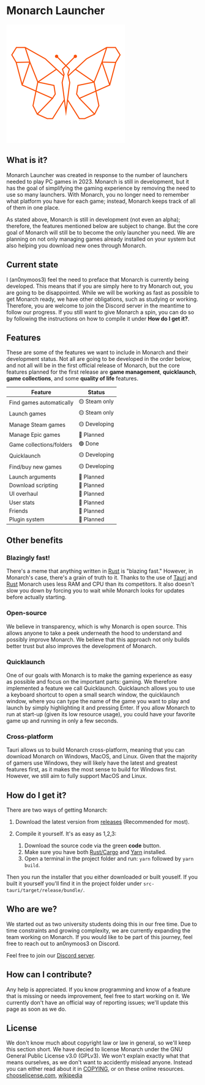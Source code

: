 # Monarch Launcher
![alt text](src-tauri/icons/Square310x310Logo.png)

## What is it?
Monarch Launcher was created in response to the number of launchers needed to play PC games in 2023. Monarch is still in development, but it has the goal of simplifying the gaming experience by removing the need to use so many launchers. With Monarch, you no longer need to remember what platform you have for each game; instead, Monarch keeps track of all of them in one place.

As stated above, Monarch is still in development (not even an alpha); therefore, the features mentioned below are subject to change. But the core goal of Monarch will still be to become the only launcher you need. We are planning on not only managing games already installed on your system but also helping you download new ones through Monarch.

## Current state
I (an0nymoos3) feel the need to preface that Monarch is currently being developed. This means that if you are simply here to try Monarch out, you are going to be disappointed. While we will be working as fast as possible to get Monarch ready, we have other obligations, such as studying or working. Therefore, you are welcome to join the Discord server in the meantime to follow our progress. If you still want to give Monarch a spin, you can do so by following the instructions on how to compile it under **How do I get it?**.

## Features
These are some of the features we want to include in Monarch and their development status. Not all are going to be developed in the order below, and not all will be in the first official release of Monarch, but the core features planned for the first release are **game management**, **quicklaunch**, **game collections**, and some **quality of life** features.

| Feature                  | Status |
| -------                  | ------ |
| Find games automatically | 🟡 Steam only |
| Launch games             | 🟡 Steam only |
| Manage Steam games       | 🟡 Developing |
| Manage Epic games        | 🔴 Planned    |
| Game collections/folders | 🟢 Done       |
| Quicklaunch              | 🟡 Developing |
| Find/buy new games       | 🟡 Developing |
| Launch arguments         | 🔴 Planned    |
| Download scripting       | 🔴 Planned    |
| UI overhaul              | 🔴 Planned    |
| User stats               | 🔴 Planned    |
| Friends                  | 🔴 Planned    |
| Plugin system            | 🔴 Planned    |

## Other benefits

### Blazingly fast!
There's a meme that anything written in [Rust](https://en.wikipedia.org/wiki/Rust_(programming_language)) is "blazing fast." However, in Monarch's case, there's a grain of truth to it. Thanks to the use of [Tauri](https://tauri.app/) and [Rust](https://en.wikipedia.org/wiki/Rust_(programming_language)) Monarch uses less RAM and CPU than its competitors. It also doesn't slow you down by forcing you to wait while Monarch looks for updates before actually starting.

### Open-source
We believe in transparency, which is why Monarch is open source. This allows anyone to take a peek underneath the hood to understand and possibly improve Monarch. We believe that this approach not only builds better trust but also improves the development of Monarch.

### Quicklaunch
One of our goals with Monarch is to make the gaming experience as easy as possible and focus on the important parts: gaming. We therefore implemented a feature we call Quicklaunch. Quicklaunch allows you to use a keyboard shortcut to open a small search window, the quicklaunch window, where you can type the name of the game you want to play and launch by simply highlighting it and pressing Enter. If you allow Monarch to run at start-up (given its low resource usage), you could have your favorite game up and running in only a few seconds.

### Cross-platform
Tauri allows us to build Monarch cross-platform, meaning that you can download Monarch on Windows, MacOS, and Linux. Given that the majority of gamers use Windows, they will likely have the latest and greatest features first, as it makes the most sense to build for Windows first. However, we still aim to fully support MacOS and Linux.

## How do I get it?
There are two ways of getting Monarch:
1. Download the latest version from [releases](https://github.com/Monarch-Launcher/Monarch/releases) (Recommended for most).

2. Compile it yourself. It's as easy as 1,2,3:
    1) Download the source code via the green **code** button.
    2) Make sure you have both [Rust/Cargo](https://www.rust-lang.org/) and [Yarn](https://yarnpkg.com/) installed.
    3) Open a terminal in the project folder and run: `yarn` followed by `yarn build`.

Then you run the installer that you either downloaded or built youself. If you built it yourself you'll find it in the project folder under `src-tauri/target/release/bundle/`.

## Who are we?
We started out as two university students doing this in our free time. Due to time constraints and growing complexity, we are currently expanding the team working on Monarch. If you would like to be part of this journey, feel free to reach out to an0nymoos3 on Discord.  

Feel free to join our [Discord server](https://discord.gg/YjvJPPdbCw).

## How can I contribute?
Any help is appreciated. If you know programming and know of a feature that is missing or needs improvement, feel free to start working on it. We currently don't have an official way of reporting issues; we'll update this page as soon as we do. 

## License
We don't know much about copyright law or law in general, so we'll keep this section short. We have decied to license Monarch under the GNU General Public License v3.0 (GPLv3). We won't explain exactly what that means ourselves, as we don't want to accidently mislead anyone. Instead you can either read about it in [COPYING](https://github.com/Monarch-Launcher/Monarch/blob/main/COPYING), or on these online resources.
[chooselicense.com](https://choosealicense.com/licenses/gpl-3.0/), [wikipedia](https://en.wikipedia.org/wiki/GNU_General_Public_License)
